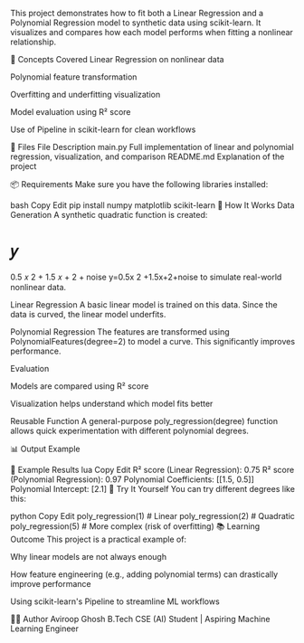 This project demonstrates how to fit both a Linear Regression and a Polynomial Regression model to synthetic data using scikit-learn. It visualizes and compares how each model performs when fitting a nonlinear relationship.

🧠 Concepts Covered
Linear Regression on nonlinear data

Polynomial feature transformation

Overfitting and underfitting visualization

Model evaluation using R² score

Use of Pipeline in scikit-learn for clean workflows

📁 Files
File	Description
main.py	Full implementation of linear and polynomial regression, visualization, and comparison
README.md	Explanation of the project

📦 Requirements
Make sure you have the following libraries installed:

bash
Copy
Edit
pip install numpy matplotlib scikit-learn
🚀 How It Works
Data Generation
A synthetic quadratic function is created:

𝑦
=
0.5
𝑥
2
+
1.5
𝑥
+
2
+
noise
y=0.5x 
2
 +1.5x+2+noise
to simulate real-world nonlinear data.

Linear Regression
A basic linear model is trained on this data. Since the data is curved, the linear model underfits.

Polynomial Regression
The features are transformed using PolynomialFeatures(degree=2) to model a curve. This significantly improves performance.

Evaluation

Models are compared using R² score

Visualization helps understand which model fits better

Reusable Function
A general-purpose poly_regression(degree) function allows quick experimentation with different polynomial degrees.

📊 Output Example

📌 Example Results
lua
Copy
Edit
R² score (Linear Regression): 0.75
R² score (Polynomial Regression): 0.97
Polynomial Coefficients: [[1.5, 0.5]]
Polynomial Intercept: [2.1]
🔁 Try It Yourself
You can try different degrees like this:

python
Copy
Edit
poly_regression(1)  # Linear
poly_regression(2)  # Quadratic
poly_regression(5)  # More complex (risk of overfitting)
📚 Learning Outcome
This project is a practical example of:

Why linear models are not always enough

How feature engineering (e.g., adding polynomial terms) can drastically improve performance

Using scikit-learn's Pipeline to streamline ML workflows

👨‍💻 Author
Aviroop Ghosh
B.Tech CSE (AI) Student | Aspiring Machine Learning Engineer
